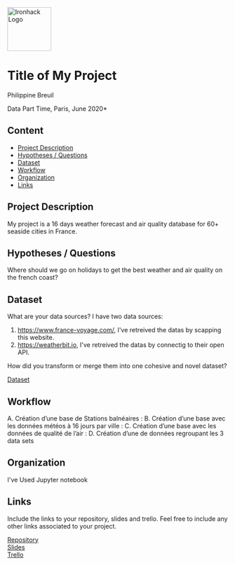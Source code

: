 <img src="https://bit.ly/2VnXWr2" alt="Ironhack Logo" width="100"/>

# Title of My Project
Philippine Breuil

Data Part Time, Paris, June 2020*

## Content
- [Project Description](#project-description)
- [Hypotheses / Questions](#hypotheses-/-questions)
- [Dataset](#dataset)
- [Workflow](#workflow)
- [Organization](#organization)
- [Links](#links)

<a name="project-description"></a>

## Project Description
My project is a 16 days weather forecast and air quality database for 60+ seaside cities in France. 

<a name="hypotheses-/-questions"></a>

## Hypotheses / Questions
Where should we go on holidays to get the best weather and air quality on the french coast?

<a name="dataset"></a>

## Dataset
What are your data sources? 
I have two data sources: 
1. https://www.france-voyage.com/, I've retreived the datas by scapping this website.
2. https://weatherbit.io, I've retreived the datas by connectig to their open API.

How did you transform or merge them into one cohesive and novel dataset? 

[Dataset]() 

<a name="workflow"></a>

## Workflow
A.  Création d’une base de Stations balnéaires :
B.  Création d’une base avec les données météos à 16 jours par ville :
C.  Création d’une base avec les données de qualité de l’air :
D.  Création d’une de données regroupant les 3 data sets

<a name="organization"></a>

## Organization
I've Used Jupyter notebook 

<a name="links"></a>

## Links
Include the links to your repository, slides and trello. Feel free to include any other links associated to your project. 

[Repository](https://github.com/philippinebreuil/Mod1-Final-Project)  
[Slides](https://docs.google.com/presentation/d/14d79yDSudLtd9M747rX6u8b-gNI2ovY9iala7uRJRgs/)  
[Trello](https://trello.com/b/SxXwmz9W/module-1-final-project)  
